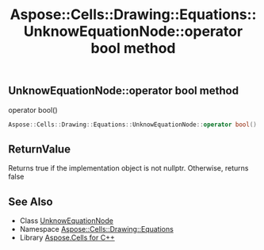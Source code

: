 ﻿---
title: Aspose::Cells::Drawing::Equations::UnknowEquationNode::operator bool method
linktitle: operator bool
second_title: Aspose.Cells for C++ API Reference
description: 'Aspose::Cells::Drawing::Equations::UnknowEquationNode::operator bool method. operator bool() in C++.'
type: docs
weight: 400
url: /cpp/aspose.cells.drawing.equations/unknowequationnode/operator_bool/
---
## UnknowEquationNode::operator bool method


operator bool()

```cpp
Aspose::Cells::Drawing::Equations::UnknowEquationNode::operator bool() const
```


## ReturnValue

Returns true if the implementation object is not nullptr. Otherwise, returns false

## See Also

* Class [UnknowEquationNode](../)
* Namespace [Aspose::Cells::Drawing::Equations](../../)
* Library [Aspose.Cells for C++](../../../)
